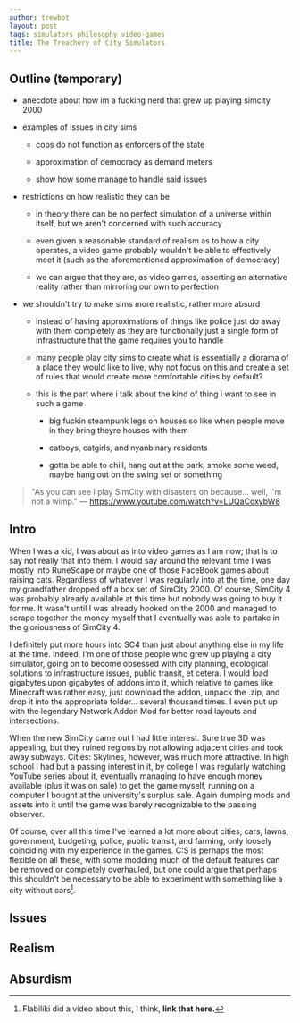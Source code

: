 ```yaml
---
author: trewbot
layout: post
tags: simulators philosophy video-games
title: The Treachery of City Simulators
---
```


## Outline (temporary)

- anecdote about how im a fucking nerd that grew up playing simcity 2000

- examples of issues in city sims

  - cops do not function as enforcers of the state

  - approximation of democracy as demand meters

  - show how some manage to handle said issues

- restrictions on how realistic they can be

  - in theory there can be no perfect simulation of a universe within
    itself, but we aren't concerned with such accuracy

  - even given a reasonable standard of realism as to how a city operates,
    a video game probably wouldn't be able to effectively meet it (such as
    the aforementioned approximation of democracy)

  - we can argue that they are, as video games, asserting an alternative
    reality rather than mirroring our own to perfection

- we shouldn't try to make sims more realistic, rather more absurd

  - instead of having approximations of things like police just do away
    with them completely as they are functionally just a single form of
    infrastructure that the game requires you to handle

  - many people play city sims to create what is essentially a diorama of
    a place they would like to live, why not focus on this and create a
    set of rules that would create more comfortable cities by default?

  - this is the part where i talk about the kind of thing i want to see in
    such a game

    - big fuckin steampunk legs on houses so like when people move in they
      bring theyre houses with them

    - catboys, catgirls, and nyanbinary residents

    - gotta be able to chill, hang out at the park, smoke some weed, maybe
      hang out on the swing set or something

> "As you can see I play SimCity with disasters on because... well, I'm not a
wimp." &mdash; <https://www.youtube.com/watch?v=LUQaCoxybW8>

## Intro

When I was a kid, I was about as into video games as I am now; that is to say
not really that into them. I would say around the relevant time I was mostly
into RuneScape or maybe one of those FaceBook games about raising cats.
Regardless of whatever I was regularly into at the time, one day my grandfather
dropped off a box set of SimCity 2000. Of course, SimCity 4 was probably already
available at this time but nobody was going to buy it for me. It wasn't until I
was already hooked on the 2000 and managed to scrape together the money myself
that I eventually was able to partake in the gloriousness of SimCity 4.

I definitely put more hours into SC4 than just about anything else in my life at
the time. Indeed, I'm one of those people who grew up playing a city simulator,
going on to become obsessed with city planning, ecological solutions to
infrastructure issues, public transit, et cetera. I would load gigabytes upon
gigabytes of addons into it, which relative to games like Minecraft was rather
easy, just download the addon, unpack the .zip, and drop it into the appropriate
folder... several thousand times. I even put up with the legendary Network Addon
Mod for better road layouts and intersections.

When the new SimCity came out I had little interest. Sure true 3D was appealing,
but they ruined regions by not allowing adjacent cities and took away subways.
Cities: Skylines, however, was much more attractive. In high school I had but a
passing interest in it, by college I was regularly watching YouTube series about
it, eventually managing to have enough money available (plus it was on sale) to
get the game myself, running on a computer I bought at the university's surplus
sale. Again dumping mods and assets into it until the game was barely
recognizable to the passing observer.

Of course, over all this time I've learned a lot more about cities, cars, lawns,
government, budgeting, police, public transit, and farming, only loosely
coinciding with my experience in the games. C:S is perhaps the most flexible on
all these, with some modding much of the default features can be removed or
completely overhauled, but one could argue that perhaps this shouldn't be
necessary to be able to experiment with something like a city without cars[^1].

[^1]: Flabiliki did a video about this, I think, **link that here.**

## Issues

## Realism

## Absurdism
